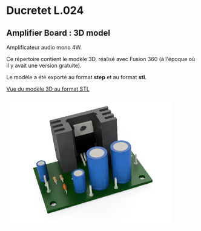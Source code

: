 # Ducretet L.024

## Amplifier Board : 3D model

Amplificateur audio mono 4W.

Ce répertoire contient le modèle 3D, réalisé avec Fusion 360 (à l'époque où il y avait une version gratuite).

Le modèle a été exporté au format **step** et au format **stl**.

[Vue du modèle 3D au format STL](Velleman_Amplifier_VM114.stl)

![Vue de la carte](Velleman_Amplifier_VM114.png)

